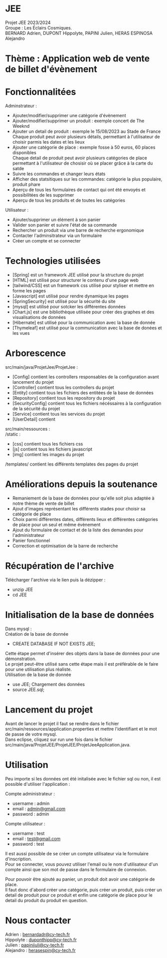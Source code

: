 # JEE
Projet JEE 2023/2024  
Groupe : Les Éclairs Cosmiques.  
BERNARD Adrien, DUPONT Hippolyte, PAPINI Julien, HERAS ESPINOSA Alejandro

# Thème : Application web de vente de billet d'évènement

# Fonctionnalitées
Adminstrateur :
 - Ajouter/modifier/supprimer une catégorie d'évènement
 - Ajouter/modifier/supprimer un produit : exemple concert de The Weeknd
 - Ajouter un detail de produit : exemple le 15/08/2023 au Stade de France  
   Chaque produit peut avoir plusieurs détails, permettant à l'utilisateur de choisir parmis les dates et les lieux
 - Ajouter une catégorie de place : exemple fosse à 50 euros, 60 places disponibles  
   Chaque detail de produit peut avoir plusieurs catégories de place permettant à l'utilisateur de chosisir où se placer grâce à la carte du satde
 - Suivre les commandes et changer leurs états
 - Afficher des statsitiques sur les commandes: catégorie la plus populaire, produit phare
 - Aperçu de tous les formulaires de contact qui ont été envoyés et possibilitées de les supprimer
 - Aperçu de tous les produits et de toutes les catégories
   
Utilisateur :
 - Ajouter/supprimer un élément à son panier
 - Valider son panier et suivre l'état de sa commande
 - Rechercher un produit via une barre de recherche ergonomique
 - Contacter l'adminsitrateur via un formulaire
 - Créer un compte et se connecter

# Technologies utilisées
- [Spring] est un framework JEE utilisé pour la structure du projet
- [HTML] est utilisé pour structurer le contenu d'une page web
- [tailwind/CSS] est un framework css utilisé pour styliser et mettre en forme les pages
- [Javascript] est utilisé pour rendre dynamique les pages
- [SpringSecurity] est utilisé pour la sécurité du site
- [mysql] est utilisé pour sotcker les différentes données 
- [Chart.js] est une bibliothèque utilisée pour créer des graphes et des visualisations de données
- [Hibernate] est utilisé pour la communication avec la base de donnée
- [Thymeleaf] est utilisé pour la communication avec la base de donées et les vues

# Arborescence
src/main/java/ProjetJee/ProjetJee : 
- [Config] contient les controllers responsables de la configuration avant lancement du projet
- [Controller] contient tous les controllers du projet
- [Entity] contient tous les fichiers des entitées de la base de données
- [Repository] contient tous les repository du projet
- [SecurityConfig] contient tous les fichiers nécéssaires à la configuration de la sécurité du projet
- [Service] contient tous les services du projet
- [UserDetail] contient
  
src/main/ressources :  
/static :
 - [css] contient tous les fichiers css
 - [js] contient tous les fichiers javascript
 - [img] contient les images du projet
   
/templates/ contient les différents templates des pages du projet

# Améliorations depuis la soutenance
- Remaniement de la base de données pour qu'elle soit plus adaptée à notre thème de vente de billet
- Ajout d'images représentant les différents stades pour choisir sa catégorie de place
- Choix parmi différentes dates, différents lieux et différentes catégories de place pour un seul et même évènement
- Ajout du formulaire de contact et de la liste des demandes pour l'administrateur
- Panier fonctionnel
- Correction et optimisation de la barre de recherche

# Récupération de l'archive 
Télécharger l'archive via le lien puis la dézipper :
- unzip JEE
- cd JEE

# Initialisation de la base de données
Dans mysql :  
Création de la base de donnée
- CREATE DATABASE IF NOT EXISTS JEE;
  
Cette étape permet d'insérer des objets dans la base de données pour une démonstration.  
Le projet peut-être utilisé sans cette étape mais il est préférable de le faire pour une utilisation plus réaliste.  
Utilisation de la base de donnée
- use JEE;
Chargement des données
- source JEE.sql;

# Lancement du projet
Avant de lancer le projet il faut se rendre dans le fichier src/main/ressources/application.properties et mettre l'identifiant et le mot de passe de votre mysql.  
Dans eclipse, cliquez sur run une fois dans le fichier src/main/java/ProjetJEE/ProjetJEE/ProjetJeeApplication.java.

# Utilisation
Peu importe si les données ont été initalisée avec le fichier sql ou non, il est possible d'utiliser l'application :  

Compte administrateur :
- username : admin
- email : admin@gmail.com
- password : admin

Compte utilisateur :
- username : test
- email : test@gmail.com
- password : test

Il est aussi possible de se créer un compte utilisateur via le formulaire d'inscription.  
Pour se connecter, vous pouvez utiliser l'email ou le nom d'utilisateur d'un compte ainsi que son mot de passe dans le formulaire de connexion.  

Pour pouvoir être ajouté au panier, un produit doit avoir une catégorie de place.  
Il faut donc d'abord créer une catégorie, puis créer un produit, puis créer un detail de produit pour ce produit et enfin une catégorie de place pour le detail du produit du produit en question.

# Nous contacter

Adrien : bernardadr@cy-tech.fr  
Hippolyte : duponthipp@cy-tech.fr  
Julien : papinijuli@cy-tech.fr  
Alejandro : herasespin@cy-tech.fr  


